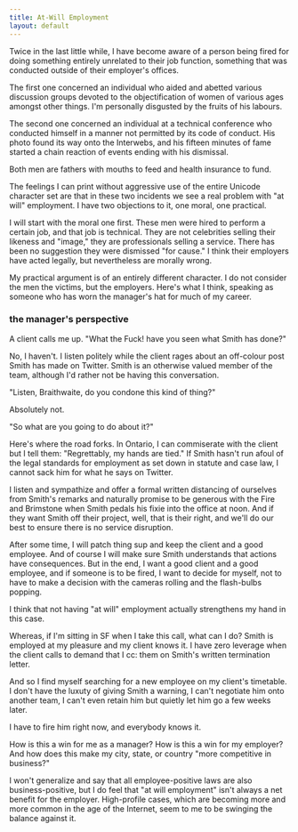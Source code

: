 ```yaml
---
title: At-Will Employment
layout: default
---
```


Twice in the last little while, I have become aware of a person being fired for doing something entirely unrelated to their job function, something that was conducted outside of their employer's offices.

The first one concerned an individual who aided and abetted various discussion groups devoted to the objectification of women of various ages amongst other things. I'm personally disgusted by the fruits of his labours.

The second one concerned an individual at a technical conference who conducted himself in a manner not permitted by its code of conduct. His photo found its way onto the Interwebs, and his fifteen minutes of fame started a chain reaction of events ending with his dismissal.

Both men are fathers with mouths to feed and health insurance to fund.

The feelings I can print without aggressive use of the entire Unicode character set are that in these two incidents we see a real problem with "at will" employment. I have two objections to it, one moral, one practical.

I will start with the moral one first. These men were hired to perform a certain job, and that job is technical. They are not celebrities selling their likeness and "image," they are professionals selling a service. There has been no suggestion they were dismissed "for cause." I think their employers have acted legally, but nevertheless are morally wrong.

My practical argument is of an entirely different character. I do not consider the men the victims, but the employers. Here's what I think, speaking as someone who has worn the manager's hat for much of my career.

### the manager's perspective

A client calls me up. "What the Fuck! have you seen what Smith has done?"

No, I haven't. I listen politely while the client rages about an off-colour post Smith has made on Twitter. Smith is an otherwise valued member of the team, although I'd rather not be having this conversation.

"Listen, Braithwaite, do you condone this kind of thing?"

Absolutely not.

"So what are you going to do about it?"

Here's where the road forks. In Ontario, I can commiserate with the client but I tell them: "Regrettably, my hands are tied." If Smith hasn't run afoul of the legal standards for employment as set down in statute and case law, I cannot sack him for what he says on Twitter.

I listen and sympathize and offer a formal written distancing of ourselves from Smith's remarks and naturally promise to be generous with the Fire and Brimstone when Smith pedals his fixie into the office at noon. And if they want Smith off their project, well, that is their right, and we'll do our best to ensure there is no service disruption.

After some time, I will patch thing sup and keep the client and a good employee. And of course I will make sure Smith understands that actions have consequences. But in the end, I want a good client and a good employee, and if someone is to be fired, I want to decide for myself, not to have to make a decision with the cameras rolling and the flash-bulbs popping.

I think that not having "at will" employment actually strengthens my hand in this case.

Whereas, if I'm sitting in SF when I take this call, what can I do? Smith is employed at my pleasure and my client knows it. I have zero leverage when the client calls to demand that I cc: them on Smith's written termination letter.

And so I find myself searching for a new employee on my client's timetable. I don't have the luxuty of giving Smith a warning, I can't negotiate him onto another team, I can't even retain him but quietly let him go a few weeks later.

I have to fire him right now, and everybody knows it.

How is this a win for me as a manager? How is this a win for my employer? And how does this make my city, state, or country "more competitive in business?"

I won't generalize and say that all employee-positive laws are also business-positive, but I do feel that "at will employment" isn't always a net benefit for the employer. High-profile cases, which are becoming more and more common in the age of the Internet, seem to me to be swinging the balance against it.